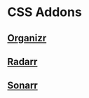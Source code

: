 # CSS Addons

## [Organizr](https://github.com/gilbN/theme.park/tree/master/CSS/addons/organizr/)

## [Radarr](https://github.com/gilbN/theme.park/tree/master/CSS/addons/radarr)

## [Sonarr](https://github.com/gilbN/theme.park/tree/master/CSS/addons/sonarr)

